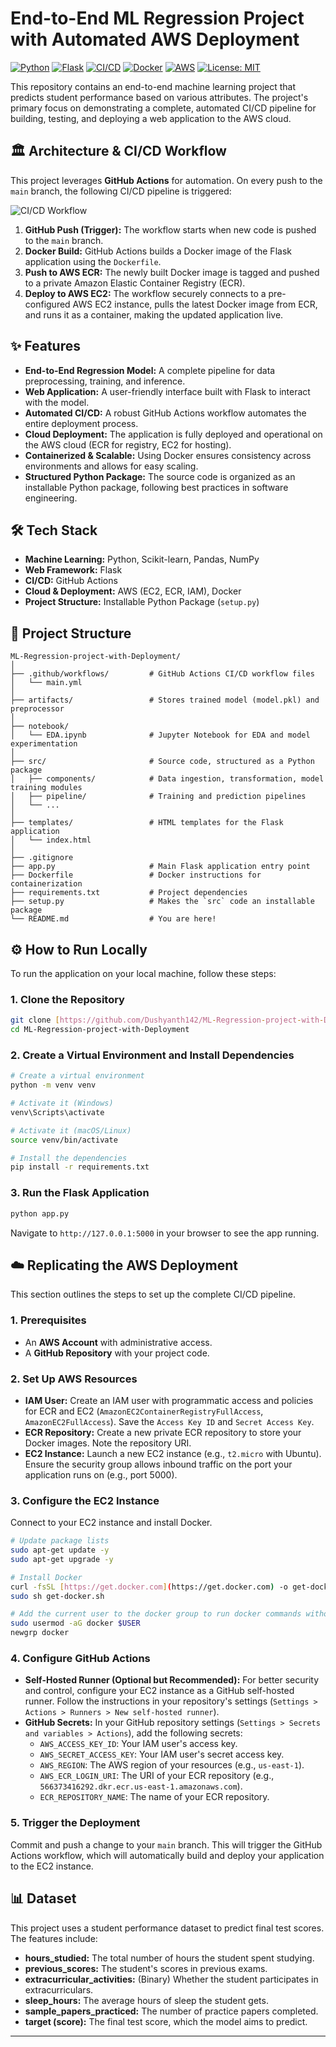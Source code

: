 # End-to-End ML Regression Project with Automated AWS Deployment

[![Python](https://img.shields.io/badge/Python-3.9%2B-blue.svg)](https://www.python.org/downloads/)
[![Flask](https://img.shields.io/badge/Flask-3.0-black.svg)](https://flask.palletsprojects.com/)
[![CI/CD](https://github.com/Dushyanth142/ML-Regression-project-with-Deployment/actions/badge.svg)](https://github.com/Dushyanth142/ML-Regression-project-with-Deployment/actions)
[![Docker](https://img.shields.io/badge/Docker-Ready-blue.svg)](https://www.docker.com/)
[![AWS](https://img.shields.io/badge/AWS-Deployed-orange.svg)](https://aws.amazon.com/)
[![License: MIT](https://img.shields.io/badge/License-MIT-yellow.svg)](https://opensource.org/licenses/MIT)

This repository contains an end-to-end machine learning project that predicts student performance based on various attributes. The project's primary focus on demonstrating a complete, automated CI/CD pipeline for building, testing, and deploying a web application to the AWS cloud.

## 🏛️ Architecture & CI/CD Workflow

This project leverages **GitHub Actions** for automation. On every push to the `main` branch, the following CI/CD pipeline is triggered:

![CI/CD Workflow](https://i.imgur.com/8QoAgya.png)

1.  **GitHub Push (Trigger):** The workflow starts when new code is pushed to the `main` branch.
2.  **Docker Build:** GitHub Actions builds a Docker image of the Flask application using the `Dockerfile`.
3.  **Push to AWS ECR:** The newly built Docker image is tagged and pushed to a private Amazon Elastic Container Registry (ECR).
4.  **Deploy to AWS EC2:** The workflow securely connects to a pre-configured AWS EC2 instance, pulls the latest Docker image from ECR, and runs it as a container, making the updated application live.

## ✨ Features

-   **End-to-End Regression Model:** A complete pipeline for data preprocessing, training, and inference.
-   **Web Application:** A user-friendly interface built with Flask to interact with the model.
-   **Automated CI/CD:** A robust GitHub Actions workflow automates the entire deployment process.
-   **Cloud Deployment:** The application is fully deployed and operational on the AWS cloud (ECR for registry, EC2 for hosting).
-   **Containerized & Scalable:** Using Docker ensures consistency across environments and allows for easy scaling.
-   **Structured Python Package:** The source code is organized as an installable Python package, following best practices in software engineering.

## 🛠️ Tech Stack

-   **Machine Learning:** Python, Scikit-learn, Pandas, NumPy
-   **Web Framework:** Flask
-   **CI/CD:** GitHub Actions
-   **Cloud & Deployment:** AWS (EC2, ECR, IAM), Docker
-   **Project Structure:** Installable Python Package (`setup.py`)

## 📁 Project Structure

```
ML-Regression-project-with-Deployment/
│
├── .github/workflows/         # GitHub Actions CI/CD workflow files
│   └── main.yml
│
├── artifacts/                 # Stores trained model (model.pkl) and preprocessor
│
├── notebook/
│   └── EDA.ipynb              # Jupyter Notebook for EDA and model experimentation
│
├── src/                       # Source code, structured as a Python package
│   ├── components/            # Data ingestion, transformation, model training modules
│   ├── pipeline/              # Training and prediction pipelines
│   └── ...
│
├── templates/                 # HTML templates for the Flask application
│   └── index.html
│
├── .gitignore
├── app.py                     # Main Flask application entry point
├── Dockerfile                 # Docker instructions for containerization
├── requirements.txt           # Project dependencies
├── setup.py                   # Makes the `src` code an installable package
└── README.md                  # You are here!

```

## ⚙️ How to Run Locally

To run the application on your local machine, follow these steps:

### 1. Clone the Repository
```bash
git clone [https://github.com/Dushyanth142/ML-Regression-project-with-Deployment.git](https://github.com/Dushyanth142/ML-Regression-project-with-Deployment.git)
cd ML-Regression-project-with-Deployment
```

### 2. Create a Virtual Environment and Install Dependencies
```bash
# Create a virtual environment
python -m venv venv

# Activate it (Windows)
venv\Scripts\activate

# Activate it (macOS/Linux)
source venv/bin/activate

# Install the dependencies
pip install -r requirements.txt
```

### 3. Run the Flask Application
```bash
python app.py
```
Navigate to `http://127.0.0.1:5000` in your browser to see the app running.


## ☁️ Replicating the AWS Deployment

This section outlines the steps to set up the complete CI/CD pipeline.

### 1. Prerequisites
-   An **AWS Account** with administrative access.
-   A **GitHub Repository** with your project code.

### 2. Set Up AWS Resources
-   **IAM User:** Create an IAM user with programmatic access and policies for ECR and EC2 (`AmazonEC2ContainerRegistryFullAccess`, `AmazonEC2FullAccess`). Save the `Access Key ID` and `Secret Access Key`.
-   **ECR Repository:** Create a new private ECR repository to store your Docker images. Note the repository URI.
-   **EC2 Instance:** Launch a new EC2 instance (e.g., `t2.micro` with Ubuntu). Ensure the security group allows inbound traffic on the port your application runs on (e.g., port 5000).

### 3. Configure the EC2 Instance
Connect to your EC2 instance and install Docker.
```bash
# Update package lists
sudo apt-get update -y
sudo apt-get upgrade -y

# Install Docker
curl -fsSL [https://get.docker.com](https://get.docker.com) -o get-docker.sh
sudo sh get-docker.sh

# Add the current user to the docker group to run docker commands without sudo
sudo usermod -aG docker $USER
newgrp docker
```
### 4. Configure GitHub Actions
-   **Self-Hosted Runner (Optional but Recommended):** For better security and control, configure your EC2 instance as a GitHub self-hosted runner. Follow the instructions in your repository's settings (`Settings > Actions > Runners > New self-hosted runner`).
-   **GitHub Secrets:** In your GitHub repository settings (`Settings > Secrets and variables > Actions`), add the following secrets:
    -   `AWS_ACCESS_KEY_ID`: Your IAM user's access key.
    -   `AWS_SECRET_ACCESS_KEY`: Your IAM user's secret access key.
    -   `AWS_REGION`: The AWS region of your resources (e.g., `us-east-1`).
    -   `AWS_ECR_LOGIN_URI`: The URI of your ECR repository (e.g., `566373416292.dkr.ecr.us-east-1.amazonaws.com`).
    -   `ECR_REPOSITORY_NAME`: The name of your ECR repository.

### 5. Trigger the Deployment
Commit and push a change to your `main` branch. This will trigger the GitHub Actions workflow, which will automatically build and deploy your application to the EC2 instance.

## 📊 Dataset

This project uses a student performance dataset to predict final test scores. The features include:
-   **hours_studied:** The total number of hours the student spent studying.
-   **previous_scores:** The student's scores in previous exams.
-   **extracurricular_activities:** (Binary) Whether the student participates in extracurriculars.
-   **sleep_hours:** The average hours of sleep the student gets.
-   **sample_papers_practiced:** The number of practice papers completed.
-   **target (score):** The final test score, which the model aims to predict.
---
